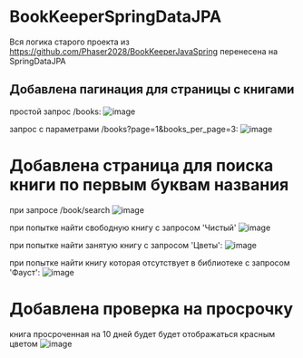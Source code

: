 # BookKeeperSpringDataJPA

Вся логика старого проекта из https://github.com/Phaser2028/BookKeeperJavaSpring перенесена на SpringDataJPA

## Добавлена пагинация для страницы с книгами

простой запрос /books:
![image](https://user-images.githubusercontent.com/43641188/236622093-6fb9adf5-79d1-4aee-8483-ce32261acd66.png)

запрос с параметрами /books?page=1&books_per_page=3:
![image](https://user-images.githubusercontent.com/43641188/236622165-ef3cf53b-b798-415f-9dd0-5572875382b3.png)

# Добавлена страница для поиска книги по первым буквам названия

при запросе /book/search
![image](https://user-images.githubusercontent.com/43641188/236622240-7ced8363-7c67-40ac-b1a3-e604b1a5699c.png)

при попытке найти свободную книгу с запросом 'Чистый' 
![image](https://user-images.githubusercontent.com/43641188/236622522-b165c602-3763-4e11-8469-43e6dd87bdb2.png)

при попытке найти занятую книгу с запросом 'Цветы':
![image](https://user-images.githubusercontent.com/43641188/236622707-0667201e-25e3-405c-831a-a4dbd66dd3ec.png)

при попытке найти книгу которая отсутствует в библиотеке с запросом 'Фауст':
![image](https://user-images.githubusercontent.com/43641188/236622764-a72020f1-c372-464c-982f-bab89bb90378.png)

# Добавлена проверка на просрочку

книга просроченная на 10 дней будет будет отображаться красным цветом
![image](https://user-images.githubusercontent.com/43641188/236623012-1e38708e-4f45-4070-9919-53b23aae6452.png)




